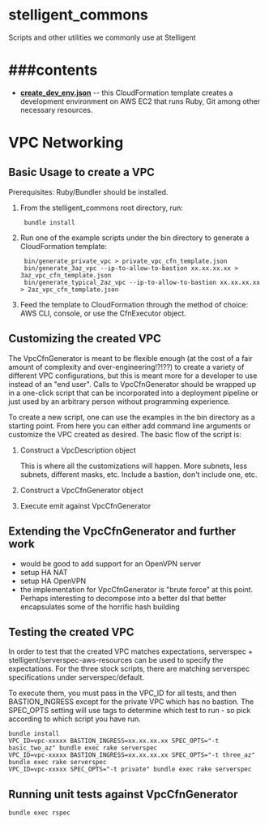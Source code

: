 stelligent_commons
==================

Scripts and other utilities we commonly use at Stelligent


###contents
========
* **[create_dev_env.json](https://github.com/stelligent/stelligent_commons/blob/master/create_dev_env.json)** -- this CloudFormation template creates a development environment on AWS EC2 that runs Ruby, Git among other necessary resources.

# VPC Networking

## Basic Usage to create a VPC

Prerequisites: Ruby/Bundler should be installed.

1. From the stelligent_commons root directory, run:

        bundle install

2. Run one of the example scripts under the bin directory to generate a CloudFormation template:

        bin/generate_private_vpc > private_vpc_cfn_template.json
        bin/generate_3az_vpc --ip-to-allow-to-bastion xx.xx.xx.xx > 3az_vpc_cfn_template.json
        bin/generate_typical_2az_vpc --ip-to-allow-to-bastion xx.xx.xx.xx > 2az_vpc_cfn_template.json

3. Feed the template to CloudFormation through the method of choice: AWS CLI, console, or use the CfnExecutor object.

## Customizing the created VPC

The VpcCfnGenerator is meant to be flexible enough (at the cost of a fair amount of complexity and over-engineering!?!??) to create a variety of different
VPC configurations, but this is meant more for a developer to use instead of an "end user".  Calls to VpcCfnGenerator
should be wrapped up in a one-click script that can be incorporated into a deployment pipeline or just used by an arbitrary person
without programming experience.

To create a new script, one can use the examples in the bin directory as a starting point.  From here you can either add
command line arguments or customize the VPC created as desired.  The basic flow of the script is:

1. Construct a VpcDescription object

      This is where all the customizations will happen.  More subnets, less subnets, different masks, etc. Include
      a bastion, don't include one, etc.

2. Construct a VpcCfnGenerator object
3. Execute emit against VpcCfnGenerator

## Extending the VpcCfnGenerator and further work

* would be good to add support for an OpenVPN server
* setup HA NAT
* setup HA OpenVPN
* the implementation for VpcCfnGenerator is "brute force" at this point.  Perhaps interesting to decompose into a better dsl that better encapsulates some of the horrific hash building

## Testing the created VPC

In order to test that the created VPC matches expectations, serverspec + stelligent/serverspec-aws-resources can be
used to specify the expectations.  For the three stock scripts, there are matching serverspec specifications
under serverspec/default.

To execute them, you must pass in the VPC_ID for all tests, and then BASTION_INGRESS except for the private VPC which has no bastion.
The SPEC_OPTS setting will use tags to determine which test to run - so pick according to which script you have run.

    bundle install
    VPC_ID=vpc-xxxxx BASTION_INGRESS=xx.xx.xx.xx SPEC_OPTS="-t basic_two_az" bundle exec rake serverspec
    VPC_ID=vpc-xxxxx BASTION_INGRESS=xx.xx.xx.xx SPEC_OPTS="-t three_az" bundle exec rake serverspec
    VPC_ID=vpc-xxxxx SPEC_OPTS="-t private" bundle exec rake serverspec

## Running unit tests against VpcCfnGenerator
    bundle exec rspec


